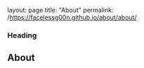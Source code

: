 layout: page
title: "About"
permalink: /https://facelessg00n.github.io/about/about/

### Heading
## About